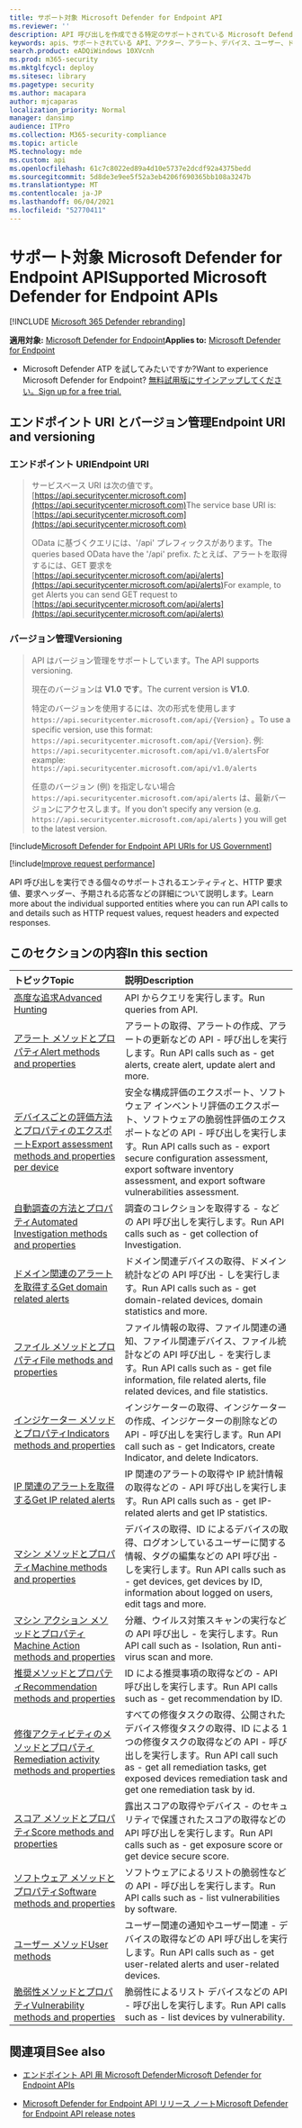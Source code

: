 ```yaml
---
title: サポート対象 Microsoft Defender for Endpoint API
ms.reviewer: ''
description: API 呼び出しを作成できる特定のサポートされている Microsoft Defender for Endpoint エンティティについて説明します。
keywords: apis、サポートされている API、アクター、アラート、デバイス、ユーザー、ドメイン、IP、ファイル、高度なクエリ、高度な検索
search.product: eADQiWindows 10XVcnh
ms.prod: m365-security
ms.mktglfcycl: deploy
ms.sitesec: library
ms.pagetype: security
ms.author: macapara
author: mjcaparas
localization_priority: Normal
manager: dansimp
audience: ITPro
ms.collection: M365-security-compliance
ms.topic: article
MS.technology: mde
ms.custom: api
ms.openlocfilehash: 61c7c8022ed89a4d10e5737e2dcdf92a4375bedd
ms.sourcegitcommit: 5d8de3e9ee5f52a3eb4206f690365bb108a3247b
ms.translationtype: MT
ms.contentlocale: ja-JP
ms.lasthandoff: 06/04/2021
ms.locfileid: "52770411"
---
```

# <a name="supported-microsoft-defender-for-endpoint-apis"></a><span data-ttu-id="a4bfb-104">サポート対象 Microsoft Defender for Endpoint API</span><span class="sxs-lookup"><span data-stu-id="a4bfb-104">Supported Microsoft Defender for Endpoint APIs</span></span>

[!INCLUDE [Microsoft 365 Defender rebranding](../../includes/microsoft-defender.md)]

<span data-ttu-id="a4bfb-105">**適用対象:** [Microsoft Defender for Endpoint](https://go.microsoft.com/fwlink/?linkid=2154037)</span><span class="sxs-lookup"><span data-stu-id="a4bfb-105">**Applies to:** [Microsoft Defender for Endpoint](https://go.microsoft.com/fwlink/?linkid=2154037)</span></span>

- <span data-ttu-id="a4bfb-106">Microsoft Defender ATP を試してみたいですか?</span><span class="sxs-lookup"><span data-stu-id="a4bfb-106">Want to experience Microsoft Defender for Endpoint?</span></span> [<span data-ttu-id="a4bfb-107">無料試用版にサインアップしてください。</span><span class="sxs-lookup"><span data-stu-id="a4bfb-107">Sign up for a free trial.</span></span>](https://www.microsoft.com/microsoft-365/windows/microsoft-defender-atp?ocid=docs-wdatp-exposedapis-abovefoldlink)

## <a name="endpoint-uri-and-versioning"></a><span data-ttu-id="a4bfb-108">エンドポイント URI とバージョン管理</span><span class="sxs-lookup"><span data-stu-id="a4bfb-108">Endpoint URI and versioning</span></span>

### <a name="endpoint-uri"></a><span data-ttu-id="a4bfb-109">エンドポイント URI</span><span class="sxs-lookup"><span data-stu-id="a4bfb-109">Endpoint URI</span></span>

> <span data-ttu-id="a4bfb-110">サービスベース URI は次の値です。 [https://api.securitycenter.microsoft.com](https://api.securitycenter.microsoft.com)</span><span class="sxs-lookup"><span data-stu-id="a4bfb-110">The service base URI is: [https://api.securitycenter.microsoft.com](https://api.securitycenter.microsoft.com)</span></span>
>
> <span data-ttu-id="a4bfb-111">OData に基づくクエリには、'/api' プレフィックスがあります。</span><span class="sxs-lookup"><span data-stu-id="a4bfb-111">The queries based OData have the '/api' prefix.</span></span> <span data-ttu-id="a4bfb-112">たとえば、アラートを取得するには、GET 要求を [https://api.securitycenter.microsoft.com/api/alerts](https://api.securitycenter.microsoft.com/api/alerts)</span><span class="sxs-lookup"><span data-stu-id="a4bfb-112">For example, to get Alerts you can send GET request to [https://api.securitycenter.microsoft.com/api/alerts](https://api.securitycenter.microsoft.com/api/alerts)</span></span>

### <a name="versioning"></a><span data-ttu-id="a4bfb-113">バージョン管理</span><span class="sxs-lookup"><span data-stu-id="a4bfb-113">Versioning</span></span>

> <span data-ttu-id="a4bfb-114">API はバージョン管理をサポートしています。</span><span class="sxs-lookup"><span data-stu-id="a4bfb-114">The API supports versioning.</span></span>
>
> <span data-ttu-id="a4bfb-115">現在のバージョンは **V1.0 です**。</span><span class="sxs-lookup"><span data-stu-id="a4bfb-115">The current version is **V1.0**.</span></span>
>
> <span data-ttu-id="a4bfb-116">特定のバージョンを使用するには、次の形式を使用します `https://api.securitycenter.microsoft.com/api/{Version}` 。</span><span class="sxs-lookup"><span data-stu-id="a4bfb-116">To use a specific version, use this format: `https://api.securitycenter.microsoft.com/api/{Version}`.</span></span> <span data-ttu-id="a4bfb-117">例: `https://api.securitycenter.microsoft.com/api/v1.0/alerts`</span><span class="sxs-lookup"><span data-stu-id="a4bfb-117">For example: `https://api.securitycenter.microsoft.com/api/v1.0/alerts`</span></span>
>
> <span data-ttu-id="a4bfb-118">任意のバージョン (例) を指定しない場合 `https://api.securitycenter.microsoft.com/api/alerts` は、最新バージョンにアクセスします。</span><span class="sxs-lookup"><span data-stu-id="a4bfb-118">If you don't specify any version (e.g. `https://api.securitycenter.microsoft.com/api/alerts` ) you will get to the latest version.</span></span>

[!include[Microsoft Defender for Endpoint API URIs for US Government](../../includes/microsoft-defender-api-usgov.md)]

[!include[Improve request performance](../../includes/improve-request-performance.md)]

<span data-ttu-id="a4bfb-119">API 呼び出しを実行できる個々のサポートされるエンティティと、HTTP 要求値、要求ヘッダー、予期される応答などの詳細について説明します。</span><span class="sxs-lookup"><span data-stu-id="a4bfb-119">Learn more about the individual supported entities where you can run API calls to and details such as HTTP request values, request headers and expected responses.</span></span>

## <a name="in-this-section"></a><span data-ttu-id="a4bfb-120">このセクションの内容</span><span class="sxs-lookup"><span data-stu-id="a4bfb-120">In this section</span></span>

<span data-ttu-id="a4bfb-121">トピック</span><span class="sxs-lookup"><span data-stu-id="a4bfb-121">Topic</span></span> | <span data-ttu-id="a4bfb-122">説明</span><span class="sxs-lookup"><span data-stu-id="a4bfb-122">Description</span></span>
:---|:---
[<span data-ttu-id="a4bfb-123">高度な追求</span><span class="sxs-lookup"><span data-stu-id="a4bfb-123">Advanced Hunting</span></span>](run-advanced-query-api.md) | <span data-ttu-id="a4bfb-124">API からクエリを実行します。</span><span class="sxs-lookup"><span data-stu-id="a4bfb-124">Run queries from API.</span></span>
[<span data-ttu-id="a4bfb-125">アラート メソッドとプロパティ</span><span class="sxs-lookup"><span data-stu-id="a4bfb-125">Alert methods and properties</span></span>](alerts.md) | <span data-ttu-id="a4bfb-126">アラートの取得、アラートの作成、アラートの更新などの API \- 呼び出しを実行します。</span><span class="sxs-lookup"><span data-stu-id="a4bfb-126">Run API calls such as \- get alerts, create alert, update alert and more.</span></span>
[<span data-ttu-id="a4bfb-127">デバイスごとの評価方法とプロパティのエクスポート</span><span class="sxs-lookup"><span data-stu-id="a4bfb-127">Export assessment methods and properties per device</span></span>](get-assessmnt-1methods-properties.md) | <span data-ttu-id="a4bfb-128">安全な構成評価のエクスポート、ソフトウェア インベントリ評価のエクスポート、ソフトウェアの脆弱性評価のエクスポートなどの API \- 呼び出しを実行します。</span><span class="sxs-lookup"><span data-stu-id="a4bfb-128">Run API calls such as \- export secure configuration assessment, export software inventory assessment,  and export software vulnerabilities assessment.</span></span>
[<span data-ttu-id="a4bfb-129">自動調査の方法とプロパティ</span><span class="sxs-lookup"><span data-stu-id="a4bfb-129">Automated Investigation methods and properties</span></span>](investigation.md) | <span data-ttu-id="a4bfb-130">調査のコレクションを取得する \- などの API 呼び出しを実行します。</span><span class="sxs-lookup"><span data-stu-id="a4bfb-130">Run API calls such as \- get collection of Investigation.</span></span>
[<span data-ttu-id="a4bfb-131">ドメイン関連のアラートを取得する</span><span class="sxs-lookup"><span data-stu-id="a4bfb-131">Get domain related alerts</span></span>](get-domain-related-alerts.md) | <span data-ttu-id="a4bfb-132">ドメイン関連デバイスの取得、ドメイン統計などの API 呼び出 \- しを実行します。</span><span class="sxs-lookup"><span data-stu-id="a4bfb-132">Run API calls such as \- get domain-related devices, domain statistics and more.</span></span>
[<span data-ttu-id="a4bfb-133">ファイル メソッドとプロパティ</span><span class="sxs-lookup"><span data-stu-id="a4bfb-133">File methods and properties</span></span>](files.md) | <span data-ttu-id="a4bfb-134">ファイル情報の取得、ファイル関連の通知、ファイル関連デバイス、ファイル統計などの API 呼び出し \- を実行します。</span><span class="sxs-lookup"><span data-stu-id="a4bfb-134">Run API calls such as \- get file information, file related alerts, file related devices, and file statistics.</span></span>
[<span data-ttu-id="a4bfb-135">インジケーター メソッドとプロパティ</span><span class="sxs-lookup"><span data-stu-id="a4bfb-135">Indicators methods and properties</span></span>](ti-indicator.md) | <span data-ttu-id="a4bfb-136">インジケーターの取得、インジケーターの作成、インジケーターの削除などの API \- 呼び出しを実行します。</span><span class="sxs-lookup"><span data-stu-id="a4bfb-136">Run API call such as \- get Indicators, create Indicator, and delete Indicators.</span></span>
[<span data-ttu-id="a4bfb-137">IP 関連のアラートを取得する</span><span class="sxs-lookup"><span data-stu-id="a4bfb-137">Get IP related alerts</span></span>](get-ip-related-alerts.md) | <span data-ttu-id="a4bfb-138">IP 関連のアラートの取得や IP 統計情報の取得などの \- API 呼び出しを実行します。</span><span class="sxs-lookup"><span data-stu-id="a4bfb-138">Run API calls such as \- get IP-related alerts and get IP statistics.</span></span>
[<span data-ttu-id="a4bfb-139">マシン メソッドとプロパティ</span><span class="sxs-lookup"><span data-stu-id="a4bfb-139">Machine methods and properties</span></span>](machine.md) | <span data-ttu-id="a4bfb-140">デバイスの取得、ID によるデバイスの取得、ログオンしているユーザーに関する情報、タグの編集などの API 呼び出 \- しを実行します。</span><span class="sxs-lookup"><span data-stu-id="a4bfb-140">Run API calls such as \- get devices, get devices by ID, information about logged on users, edit tags and more.</span></span>
[<span data-ttu-id="a4bfb-141">マシン アクション メソッドとプロパティ</span><span class="sxs-lookup"><span data-stu-id="a4bfb-141">Machine Action methods and properties</span></span>](machineaction.md) | <span data-ttu-id="a4bfb-142">分離、ウイルス対策スキャンの実行などの API 呼び出し \- を実行します。</span><span class="sxs-lookup"><span data-stu-id="a4bfb-142">Run API call such as \- Isolation, Run anti-virus scan and more.</span></span>
[<span data-ttu-id="a4bfb-143">推奨メソッドとプロパティ</span><span class="sxs-lookup"><span data-stu-id="a4bfb-143">Recommendation methods and properties</span></span>](recommendation.md) | <span data-ttu-id="a4bfb-144">ID による推奨事項の取得などの \- API 呼び出しを実行します。</span><span class="sxs-lookup"><span data-stu-id="a4bfb-144">Run API calls such as \- get recommendation by ID.</span></span>
[<span data-ttu-id="a4bfb-145">修復アクティビティのメソッドとプロパティ</span><span class="sxs-lookup"><span data-stu-id="a4bfb-145">Remediation activity methods and properties</span></span>](get-remediation-methods-properties.md) | <span data-ttu-id="a4bfb-146">すべての修復タスクの取得、公開されたデバイス修復タスクの取得、ID による 1 つの修復タスクの取得などの API \- 呼び出しを実行します。</span><span class="sxs-lookup"><span data-stu-id="a4bfb-146">Run API call such as \- get all remediation tasks, get exposed devices remediation task and get one remediation task by id.</span></span>
[<span data-ttu-id="a4bfb-147">スコア メソッドとプロパティ</span><span class="sxs-lookup"><span data-stu-id="a4bfb-147">Score methods and properties</span></span>](score.md) | <span data-ttu-id="a4bfb-148">露出スコアの取得やデバイス \- のセキュリティで保護されたスコアの取得などの API 呼び出しを実行します。</span><span class="sxs-lookup"><span data-stu-id="a4bfb-148">Run API calls such as \- get exposure score or get device secure score.</span></span>
[<span data-ttu-id="a4bfb-149">ソフトウェア メソッドとプロパティ</span><span class="sxs-lookup"><span data-stu-id="a4bfb-149">Software methods and properties</span></span>](software.md) | <span data-ttu-id="a4bfb-150">ソフトウェアによるリストの脆弱性などの API \- 呼び出しを実行します。</span><span class="sxs-lookup"><span data-stu-id="a4bfb-150">Run API calls such as \- list vulnerabilities by software.</span></span>
[<span data-ttu-id="a4bfb-151">ユーザー メソッド</span><span class="sxs-lookup"><span data-stu-id="a4bfb-151">User methods</span></span>](user.md) | <span data-ttu-id="a4bfb-152">ユーザー関連の通知やユーザー関連 \- デバイスの取得などの API 呼び出しを実行します。</span><span class="sxs-lookup"><span data-stu-id="a4bfb-152">Run API calls such as \- get user-related alerts and user-related devices.</span></span>
[<span data-ttu-id="a4bfb-153">脆弱性メソッドとプロパティ</span><span class="sxs-lookup"><span data-stu-id="a4bfb-153">Vulnerability methods and properties</span></span>](vulnerability.md) | <span data-ttu-id="a4bfb-154">脆弱性によるリスト デバイスなどの API \- 呼び出しを実行します。</span><span class="sxs-lookup"><span data-stu-id="a4bfb-154">Run API calls such as \- list devices by vulnerability.</span></span>

## <a name="see-also"></a><span data-ttu-id="a4bfb-155">関連項目</span><span class="sxs-lookup"><span data-stu-id="a4bfb-155">See also</span></span>

- [<span data-ttu-id="a4bfb-156">エンドポイント API 用 Microsoft Defender</span><span class="sxs-lookup"><span data-stu-id="a4bfb-156">Microsoft Defender for Endpoint APIs</span></span>](apis-intro.md)

- [<span data-ttu-id="a4bfb-157">Microsoft Defender for Endpoint API リリース ノート</span><span class="sxs-lookup"><span data-stu-id="a4bfb-157">Microsoft Defender for Endpoint API release notes</span></span>](api-release-notes.md)
